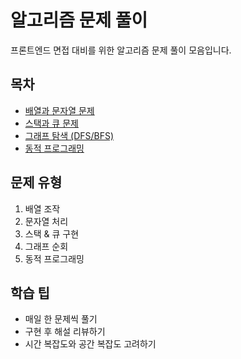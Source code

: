 # 알고리즘 문제 풀이

프론트엔드 면접 대비를 위한 알고리즘 문제 풀이 모음입니다.

## 목차

- [배열과 문자열 문제](./array-string.md)
- [스택과 큐 문제](./stack-queue.md)
- [그래프 탐색 (DFS/BFS)](./graph-dfs-bfs.md)
- [동적 프로그래밍](./dp.md)

## 문제 유형

1. 배열 조작
2. 문자열 처리
3. 스택 & 큐 구현
4. 그래프 순회
5. 동적 프로그래밍

## 학습 팁

- 매일 한 문제씩 풀기
- 구현 후 해설 리뷰하기
- 시간 복잡도와 공간 복잡도 고려하기
